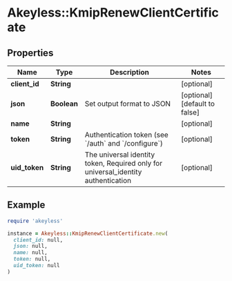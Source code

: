 # Akeyless::KmipRenewClientCertificate

## Properties

| Name | Type | Description | Notes |
| ---- | ---- | ----------- | ----- |
| **client_id** | **String** |  | [optional] |
| **json** | **Boolean** | Set output format to JSON | [optional][default to false] |
| **name** | **String** |  | [optional] |
| **token** | **String** | Authentication token (see &#x60;/auth&#x60; and &#x60;/configure&#x60;) | [optional] |
| **uid_token** | **String** | The universal identity token, Required only for universal_identity authentication | [optional] |

## Example

```ruby
require 'akeyless'

instance = Akeyless::KmipRenewClientCertificate.new(
  client_id: null,
  json: null,
  name: null,
  token: null,
  uid_token: null
)
```

